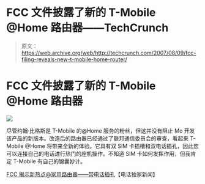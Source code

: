 # FCC 文件披露了新的 T-Mobile @Home 路由器——TechCrunch

> 原文：<https://web.archive.org/web/http://techcrunch.com/2007/08/09/fcc-filing-reveals-new-t-mobile-home-router/>

# FCC 文件披露了新的 T-Mobile @Home 路由器

![](img/0668c4d60352b0b0ffa1fce9916e4a83.png)

尽管约翰·比格斯是 T-Mobile 的@Home 服务的粉丝，但这并没有阻止 Mo 开发该产品的新版本。改造后的路由器已经通过了联邦通信委员会的审查，看起来 T-Mobile @Home 将带来全新的体验。它具有双 SIM 卡插槽和双电话插孔，因此您可以连接自己的电话进行热门的座机操作。不知道 SIM 卡如何发挥作用，但我肯定 T-Mobile 有自己的锦囊妙计。

[FCC 揭示新热点@家用路由器——带电话插孔](https://web.archive.org/web/20210119100333/http://www.phonescoop.com/news/item.php?n=2330)【电话独家新闻】